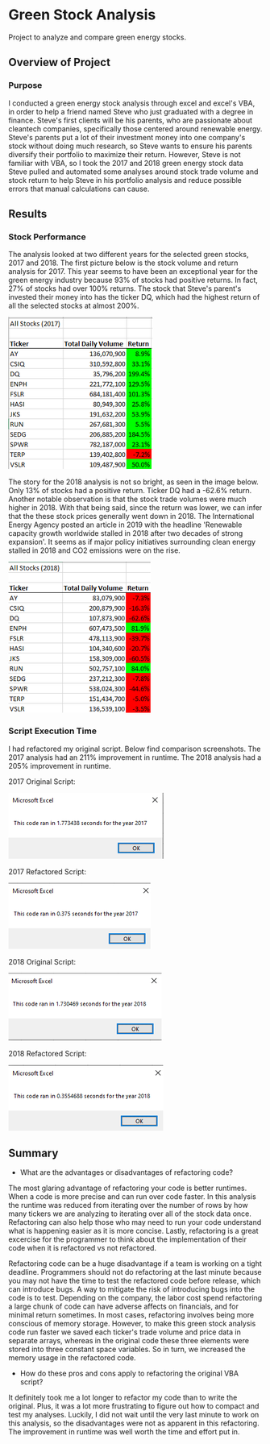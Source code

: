 # Green Stock Analysis
Project to analyze and compare green energy stocks.

## Overview of Project
### Purpose
I conducted a green energy stock analysis through excel and excel's VBA, in order to help a friend named Steve who just graduated with a degree in finance. Steve's first clients will be his parents, who are passionate about cleantech companies, specifically those centered around renewable energy. Steve's parents put a lot of their investment money into one company's stock without doing much research, so Steve wants to ensure his parents diversify their portfolio to maximize their return. However, Steve is not familiar with VBA, so I took the 2017 and 2018 green energy stock data Steve pulled and automated some analyses around stock trade volume and stock return to help Steve in his portfolio analysis and reduce possible errors that manual calculations can cause.

## Results
### Stock Performance
The analysis looked at two different years for the selected green stocks, 2017 and 2018. The first picture below is the stock volume and return analysis for 2017. This year seems to have been an exceptional year for the green energy industry because 93% of stocks had positive returns. In fact, 27% of stocks had over 100% returns. The stock that Steve's parent's invested their money into has the ticker DQ, which had the highest return of all the selected stocks at almost 200%.

![2017_stock_performance](https://github.com/asliwinski23/Stock-Analysis/blob/main/2017_stock_performance.png)

The story for the 2018 analysis is not so bright, as seen in the image below. Only 13% of stocks had a positive return. Ticker DQ had a -62.6% return. Another notable observation is that the stock trade volumes were much higher in 2018. With that being said, since the return was lower, we can infer that the these stock prices generally went down in 2018. The International Energy Agency posted an article in 2019 with the headline 'Renewable capacity growth worldwide stalled in 2018 after two decades of strong expansion'. It seems as if major policy initiatives surrounding clean energy stalled in 2018 and CO2 emissions were on the rise.

![2018_stock_performance_2](https://github.com/asliwinski23/Stock-Analysis/blob/main/2018_stock_performance_2.png)

### Script Execution Time
I had refactored my original script. Below find comparison screenshots. The 2017 analysis had an 211% improvement in runtime. The 2018 analysis had a 205% improvement in runtime.

2017 Original Script:


![module_2017_runntime](https://github.com/asliwinski23/Stock-Analysis/blob/main/module_2017_runntime.png)


2017 Refactored Script:


![VBA_Challenge_2017](https://github.com/asliwinski23/Stock-Analysis/blob/main/VBA_Challenge_2017.png)


2018 Original Script:


![module_2018_runntime](https://github.com/asliwinski23/Stock-Analysis/blob/main/module_2018_runntime.png)


2018 Refactored Script:


![VBA_Challenge_2018](https://github.com/asliwinski23/Stock-Analysis/blob/main/VBA_Challenge_2018.png)

## Summary
* What are the advantages or disadvantages of refactoring code?

The most glaring advantage of refactoring your code is better runtimes. When a code is more precise and can run over code faster. In this analysis the runtime was reduced from iterating over the number of rows by how many tickers we are analyzing to iterating over all of the stock data once. Refactoring can also help those who may need to run your code understand what is happening easier as it is more concise. Lastly, refactoring is a great excercise for the programmer to think about the implementation of their code when it is refactored vs not refactored.

Refactoring code can be a huge disadvantage if a team is working on a tight deadline. Programmers should not do refactoring at the last minute because you may not have the time to test the refactored code before release, which can introduce bugs. A way to mitigate the risk of introducing bugs into the code is to test. Depending on the company, the labor cost spend refactoring a large chunk of code can have adverse affects on financials, and for minimal return sometimes. In most cases, refactoring involves being more conscious of memory storage. However, to make this green stock analysis code run faster we saved each ticker's trade volume and price data in separate arrays, whereas in the original code these three elements were stored into three constant space variables. So in turn, we increased the memory usage in the refactored code.

* How do these pros and cons apply to refactoring the original VBA script?

It definitely took me a lot longer to refactor my code than to write the original. Plus, it was a lot more frustrating to figure out how to compact and test my analyses. Luckily, I did not wait until the very last minute to work on this analysis, so the disadvantages were not as apparent in this refactoring. The improvement in runtime was well worth the time and effort put in.
